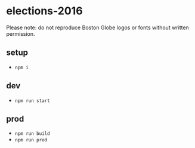 # elections-2016

Please note: do not reproduce Boston Globe logos or fonts without written permission.

## setup

- `npm i`

## dev

- `npm run start`

## prod

- `npm run build`
- `npm run prod`
